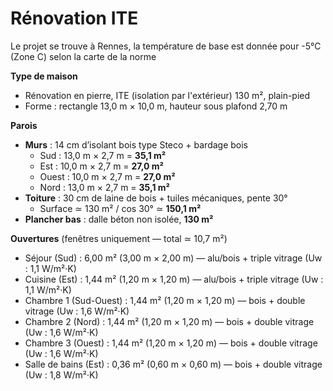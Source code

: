 # Rénovation ITE

Le projet se trouve à Rennes, la température de base est donnée pour -5°C (Zone C) selon la carte de la norme

**Type de maison**

- Rénovation en pierre, ITE (isolation par l'extérieur) 130 m², plain-pied  
- Forme : rectangle 13,0 m × 10,0 m, hauteur sous plafond 2,70 m  

**Parois**

- **Murs** : 14 cm d’isolant bois type Steco + bardage bois  
  - Sud   : 13,0 m × 2,7 m = **35,1 m²**  
  - Est   : 10,0 m × 2,7 m = **27,0 m²**  
  - Ouest : 10,0 m × 2,7 m = **27,0 m²**  
  - Nord  : 13,0 m × 2,7 m = **35,1 m²**  
- **Toiture** : 30 cm de laine de bois + tuiles mécaniques, pente 30°  
  - Surface ≃ 130 m² / cos 30° ≃ **150,1 m²**  
- **Plancher bas** : dalle béton non isolée, **130 m²**  

**Ouvertures** (fenêtres uniquement — total ≃ 10,7 m²)

- Séjour (Sud)             : 6,00 m² (3,00 m × 2,00 m) — alu/bois + triple vitrage (Uw : 1,1 W/m²·K)  
- Cuisine (Est)            : 1,44 m² (1,20 m × 1,20 m) — alu/bois + triple vitrage (Uw : 1,1 W/m²·K)  
- Chambre 1 (Sud-Ouest)    : 1,44 m² (1,20 m × 1,20 m) — bois + double vitrage (Uw : 1,6 W/m²·K)  
- Chambre 2 (Nord)         : 1,44 m² (1,20 m × 1,20 m) — bois + double vitrage (Uw : 1,6 W/m²·K)  
- Chambre 3 (Ouest)        : 1,44 m² (1,20 m × 1,20 m) — bois + double vitrage (Uw : 1,6 W/m²·K)  
- Salle de bains (Est)      : 0,36 m² (0,60 m × 0,60 m) — bois + double vitrage (Uw : 1,8 W/m²·K)  
